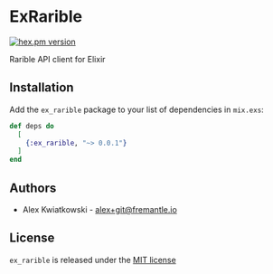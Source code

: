 # ExRarible
[![hex.pm version](https://img.shields.io/hexpm/v/ex_rarible.svg?style=flat)](https://hex.pm/packages/ex_rarible)

Rarible API client for Elixir

## Installation

Add the `ex_rarible` package to your list of dependencies in `mix.exs`:

```elixir
def deps do
  [
    {:ex_rarible, "~> 0.0.1"}
  ]
end
```

## Authors

- Alex Kwiatkowski - alex+git@fremantle.io

## License

`ex_rarible` is released under the [MIT license](./LICENSE)
